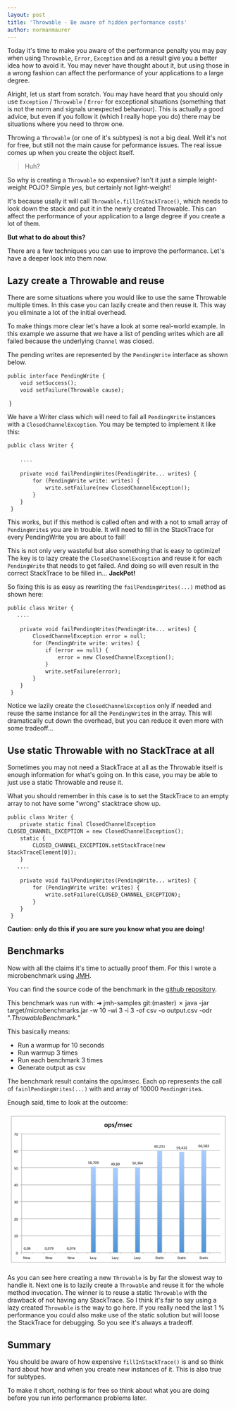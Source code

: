 ```yaml
---
layout: post
title: 'Throwable - Be aware of hidden performance costs'
author: normanmaurer
---
```


Today it's time to make you aware of the performance penalty you may pay when using `Throwable`, `Error`, `Exception` and as a result give you a better idea how to avoid it. You may never have thought about it, but using those in a wrong fashion can affect the performance of your applications to a large degree.

Alright, let us start from scratch. You may have heard that you should only use `Exception` / `Throwable` / `Error` for exceptional situations (something that is not the norm and signals unexpected behaviour). This is actually a good advice, but even if you follow it (which I really hope you do) there may be situations where you need to throw one.

Throwing a `Throwable` (or one of it's subtypes) is not a big deal. Well it's not for free, but still not the main cause for peformance issues. The real issue comes up when you create the object itself.

> Huh?

So why is creating a `Throwable` so expensive? Isn't it just a simple leight-weight POJO? Simple yes, but certainly not light-weight! 

It's because usally it will call `Throwable.fillInStackTrace()`, which needs to look down the stack and put it in the newly created Throwable. This can affect the performance of your application to a large degree if you create a lot of them.

__But what to do about this?__

There are a few techniques you can use to improve the performance. Let's have a deeper look into them now.

## Lazy create a Throwable and reuse
There are some situations where you would like to use the same Throwable multiple times. In this case you can lazily create and then reuse it. This way you eliminate a lot of the initial overhead. 

To make things more clear let's have a look at some real-world example. In this example we assume that we have a list of pending writes which are all failed because the underlying `Channel` was closed. 

The pending writes are represented by the `PendingWrite` interface as shown below.
    
    public interface PendingWrite {
        void setSuccess();
        void setFailure(Throwable cause);
    }


We have a Writer class which will need to fail all `PendingWrite` instances with a `ClosedChannelException`. You may be tempted to implement it like this:

    public class Writer {
       
        ....

        private void failPendingWrites(PendingWrite... writes) {
            for (PendingWrite write: writes) {
                write.setFailure(new ClosedChannelException();
            }    
        }
     }

This works, but if this method is called often and with a not to small array of `PendingWrite`s you are in trouble. It will need to fill in the StackTrace for every PendingWrite you are about to fail!

This is not only very wasteful but also something that is easy to optimize! The key is to lazy create the `ClosedChannelException` and reuse it for each `PendingWrite` that needs to get failed. And doing so will even result in the correct StackTrace to be filled in... __JackPot!__

So fixing this is as easy as rewriting the `failPendingWrites(...)` method as shown here:

    public class Writer {
       ....

        private void failPendingWrites(PendingWrite... writes) {
            ClosedChannelException error = null;
            for (PendingWrite write: writes) {
                if (error == null) {
                    error = new ClosedChannelException();
                }
                write.setFailure(error);
            }
        }
     }

Notice we lazily create the `ClosedChannelException` only if needed and reuse the same instance for all the `PendingWrite`s in the array. This will dramatically cut down the overhead, but you can reduce it even more with some tradeoff...

## Use static Throwable with no StackTrace at all

Sometimes you may not need a StackTrace at all as the Throwable itself is enough information for what's going on. In this case, you may be able to just use a static Throwable and reuse it.

What you should remember in this case is to set the StackTrace to an empty array to not have some "wrong" stacktrace show up. 


    public class Writer {
        private static final ClosedChannelException CLOSED_CHANNEL_EXCEPTION = new ClosedChannelException();
        static {
            CLOSED_CHANNEL_EXCEPTION.setStackTrace(new StackTraceElement[0]);
        }
       ....

        private void failPendingWrites(PendingWrite... writes) {
            for (PendingWrite write: writes) {
                write.setFailure(CLOSED_CHANNEL_EXCEPTION);
            }
        }
     }


__Caution: only do this if you are sure you know what you are doing!__


## Benchmarks
Now with all the claims it's time to actually proof them. For this I wrote a microbenchmark using [JMH](http://openjdk.java.net/projects/code-tools/jmh/). 

You can find the source code of the benchmark in the [github repository](https://github.com/normanmaurer/jmh-samples/tree/master/src/main/java/me/normanmaurer/benchmarks).

This benchmark was run with:
    ➜  jmh-samples git:(master) ✗ java -jar target/microbenchmarks.jar -w 10 -wi 3 -i 3 -of csv -o output.csv -odr ".*ThrowableBenchmark.*"

This basically means:
 * Run a warmup for 10 seconds
 * Run warmup 3 times
 * Run each benchmark 3 times
 * Generate output as csv

The benchmark result contains the ops/msec. Each op represents the call of `fainlPendingWrites(...)` with and array of 10000 `PendingWrite`s.

Enough said, time to look at the outcome:

![Throwable](/blog/images/benchmark_throwable.png "Benchmark of different usage of Throwable")

As you can see here creating a new `Throwable` is by far the slowest way to handle it. Next one is to lazily create a `Throwable` and reuse it for the whole method invocation. The winner is to reuse a static `Throwable` with the drawback of not having any StackTrace. So I think it's fair to say using a lazy created `Throwable` is the way to go here. If you really need the last 1 % performance you could also make use of the static solution but will loose the StackTrace for debugging. So you see it's always a tradeoff.


## Summary
You should be aware of how expensive `fillInStackTrace()` is and so think hard about how and when you create new instances of it. This is also true for subtypes.

To make it short, nothing is for free so think about what you are doing before you run into performance problems later.
